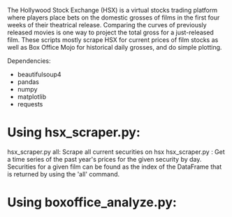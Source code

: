 The Hollywood Stock Exchange (HSX) is a virtual stocks trading platform where players place bets on the domestic grosses of films in the first four weeks of their theatrical release. Comparing the curves of previously released movies is one way to project the total gross for a just-released film. These scripts mostly scrape HSX for current prices of film stocks as well as Box Office Mojo for historical daily grosses, and do simple plotting.

Dependencies:
 * beautifulsoup4
 * pandas
 * numpy
 * matplotlib
 * requests

# Using hsx_scraper.py:
hsx_scraper.py all: Scrape all current securities on hsx
hsx_scraper.py <sec>: Get a time series of the past year's prices
                      for the given security by day. Securities
                      for a given film can be found as the index
                      of the DataFrame that is returned by using
                      the 'all' command.

# Using boxoffice_analyze.py:
